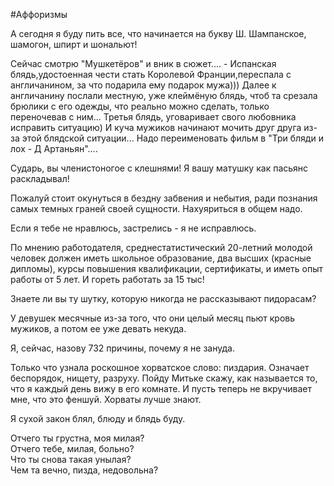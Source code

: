 #Аффоризмы

А сегодня я буду пить все, что начинается на букву Ш. Шампанское, шамогон, шпирт и шональют!

Сейчас смотрю "Мушкетёров" и вник в сюжет.... - Испанская блядь,удостоенная чести стать Королевой Франции,переспала с англичанином, за что подарила ему подарок мужа))) Далее к англичанину послали местную, уже клеймёную блядь, чтоб та срезала брюлики с его одежды, что реально можно сделать, только переночевав с ним... Третья блядь, уговаривает свого любовника исправить ситуацию) И куча мужиков начинают мочить друг друга из- за этой блядской ситуации... Надо переименовать фильм в "Три бляди и лох - Д Артаньян"....

Сударь, вы членистоногое с клешнями! Я вашу матушку как пасьянс раскладывал!

Пожалуй стоит окунуться в бездну забвения и небытия, ради познания самых темных граней своей сущности. Нахуяриться в общем надо. 

Если я тебе не нравлюсь, застрелись - я не исправлюсь.

По мнению работодателя, среднестатистический 20-летний молодой человек должен иметь школьное образование, два высших (красные дипломы), курсы повышения квалификации, сертификаты, и иметь опыт работы от 5 лет. И гореть работать за 15 тыс!

Знаете ли вы ту шутку, которую никогда не рассказывают пидорасам?

У девушек месячные из-за того, что они целый месяц пьют кровь мужиков, а потом ее уже девать некуда.

Я, сейчас, назову 732 причины, почему я не зануда.

Только что узнала роскошное хорватское слово: пиздария. Означает беспорядок, нищету, разруху. Пойду Митьке скажу, как называется то, что я каждый день вижу в его комнате. И пусть теперь не вкручивает мне, что это феншуй. Хорваты лучше знают.

Я сухой закон блял, блюду и блядь буду. 

Отчего ты грустна, моя милая?  
Отчего тебе, милая, больно?  
Что ты снова такая унылая?  
Чем та вечно, пизда, недовольна?


